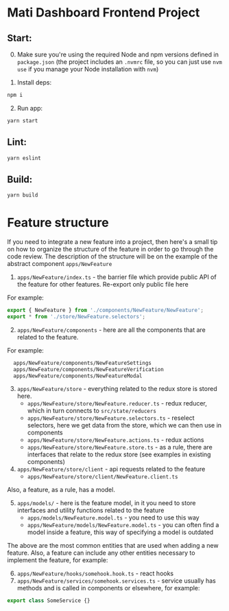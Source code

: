 # Mati Dashboard Frontend Project

## Start:

0. Make sure you're using the required Node and npm versions defined in `package.json` (the project includes an `.nvmrc` file, so you can just use `nvm use` if you manage your Node installation with `nvm`)

1. Install deps:
```bash
npm i
```

2. Run app:
```bash
yarn start
```

## Lint:
```bash
yarn eslint
```

## Build:

```bash
yarn build
```

# Feature structure

If you need to integrate a new feature into a project, then here's a small tip on how to organize the structure of the feature in order to go through the code review. The description of the structure will be on the example of the abstract component ```apps/NewFeature```

1. ```apps/NewFeature/index.ts``` - the barrier file which provide public API of the feature for other features. Re-export only public file here

For example:
 ```js
 export { NewFeature } from './components/NewFeature/NewFeature';
export * from './store/NewFeature.selectors';
 ```
2. ```apps/NewFeature/components``` - here are all the components that are related to the feature.
  
  For example: 
  ```sh 
    apps/NewFeature/components/NewFeatureSettings
    apps/NewFeature/components/NewFeatureVerification
    apps/NewFeature/components/NewFeatureModal
  ```
3. ```apps/NewFeature/store``` - everything related to the redux store is stored here.
      - ```apps/NewFeature/store/NewFeature.reducer.ts``` - redux reducer, which in turn connects to ```src/state/reducers```
      - ```apps/NewFeature/store/NewFeature.selectors.ts``` - reselect selectors, here we get data from the store, which we can then use in components
      - ```apps/NewFeature/store/NewFeature.actions.ts``` - redux actions
      - ```apps/NewFeature/store/NewFeature.store.ts``` - as a rule, there are interfaces that relate to the redux store (see examples in existing components)
4. ```apps/NewFeature/store/client``` - api requests related to the feature
      - ```apps/NewFeature/store/client/NewFeature.client.ts```

Also, a feature, as a rule, has a model.

5. ```apps/models/``` - here is the feature model, in it you need to store interfaces and utility functions related to the feature
      - ```apps/models/NewFeature.model.ts``` - you need to use this way
      - ```apps/NewFeature/models/NewFeature.model.ts``` - you can often find a model inside a feature, this way of specifying a model is outdated

The above are the most common entities that are used when adding a new feature. Also, a feature can include any other entities necessary to implement the feature, for example:

6. ```apps/NewFeature/hooks/somehook.hook.ts```  - react hooks
7. ```apps/NewFeature/services/somehook.services.ts``` - service usually has methods and is called in components or elsewhere, for example:
```javascript 
export class SomeService {}
``` 

